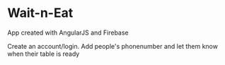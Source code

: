 # Wait-n-Eat

App created with AngularJS and Firebase

Create an account/login. Add people's phonenumber and let them know when their table is ready
